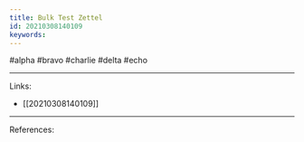 ```yaml
---
title: Bulk Test Zettel
id: 20210308140109
keywords:
---
```

#alpha #bravo #charlie #delta #echo

---
Links:

- [[20210308140109]]

---
References:
